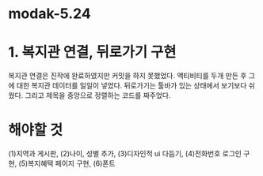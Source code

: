 # modak-5.24
# 1. 복지관 연결, 뒤로가기 구현
복지관 연결은 진작에 완료하였지만 커밋을 하지 못했었다. 액티비티를 두개 만든 후 그에 대한 복지관 데이터를 일일이 넣었다. 뒤로가기는 툴바가 있는 상태에서 보기보다 쉬웠다. 그리고 제목을 중앙으로 정렬하는 코드를 짜주었다.
# 해야할 것
(1)지역과 게시판, (2)나이, 성별 추가, (3)디자인적 ui 다듬기, (4)전화번호 로그인 구현, (5)복지혜택 페이지 구현, (6)폰트
